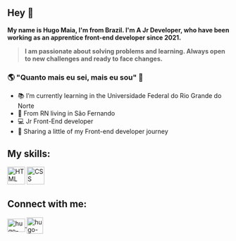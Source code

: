 ## Hey 👋


**My name is Hugo Maia, I'm from Brazil. I'm A Jr Developer, who have been working as an apprentice front-end developer since 2021.**

> **I am passionate about solving problems and learning. Always open to new challenges and ready to face changes.**


### 🌎 "Quanto mais eu sei, mais eu sou" 🧠 
+ 📚 I’m currently learning in the Universidade Federal do Rio Grande do Norte
+ 📍  From RN living in São Fernando
+ 💻 Jr Front-End developer
+ 🚀 Sharing a little of my Front-end developer journey 

## My skills:
<img src="https://cdn.jsdelivr.net/gh/devicons/devicon/icons/html5/html5-original.svg" alt="HTML" width="40" height="40" style="max-width:100%;"></img>
<img src="https://cdn.jsdelivr.net/gh/devicons/devicon/icons/css3/css3-original.svg" alt="CSS" width="40" height="40" style="max-width:100%;"></img>

## Connect with me:
<a href="https://www.linkedin.com/in/hugo-maia-688069ba" target="_blank">
  <img align="center" alt="hugo-linkedin" height="30" width="40" src="https://cdn.jsdelivr.net/gh/devicons/devicon/icons/linkedin/linkedin-plain.svg" style="max.whidth:100%;"> </a>
 <a href="https://www.instagram.com/hugomaia94/" target="_blank">
  <img align="center" alt="hugo-instagram" height="37" width="37" src="https://w7.pngwing.com/pngs/343/766/png-transparent-logo-computer-icons-white-instagram-logo-desktop-wallpaper-spot-color-thumbnail.png" style="max.whidth:100%;"> </a>
<!--
**hugo2m/hugo2m** is a ✨ _special_ ✨ repository because its `README.md` (this file) appears on your GitHub profile.

Here are some ideas to get you started:

- 🔭 I’m currently working on ...
- 🌱 I’m currently learning ...
- 👯 I’m looking to collaborate on ...
- 🤔 I’m looking for help with ...
- 💬 Ask me about ...
- 📫 How to reach me: ...
- 😄 Pronouns: ...
- ⚡ Fun fact: ...
-->
